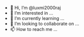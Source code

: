 - 👋 Hi, I’m @luxmi2000raj
- 👀 I’m interested in ...
- 🌱 I’m currently learning ...
- 💞️ I’m looking to collaborate on ...
- 📫 How to reach me ...

<!---
luxmi2000raj/luxmi2000raj is a ✨ special ✨ repository because its `README.md` (this file) appears on your GitHub profile.
You can click the Preview link to take a look at your changes.
--->
